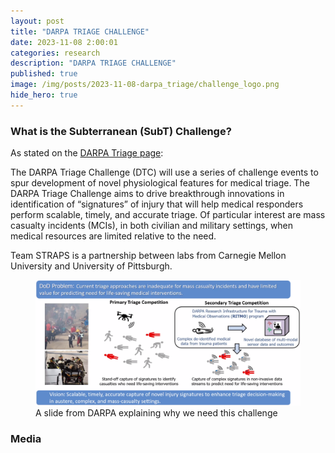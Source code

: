 ```yaml
---
layout: post
title: "DARPA TRIAGE CHALLENGE"
date: 2023-11-08 2:00:01
categories: research
description: "DARPA TRIAGE CHALLENGE"
published: true
image: /img/posts/2023-11-08-darpa_triage/challenge_logo.png
hide_hero: true
---
```




### What is the Subterranean (SubT) Challenge?
As stated on the [DARPA Triage page](https://triagechallenge.darpa.mil/):
>
The DARPA Triage Challenge (DTC) will use a series of challenge events to spur development of novel physiological features for medical triage. The DARPA Triage Challenge aims to drive breakthrough innovations in identification of “signatures” of injury that will help medical responders perform scalable, timely, and accurate triage. Of particular interest are mass casualty incidents (MCIs), in both civilian and military settings, when medical resources are limited relative to the need.
>

Team STRAPS is a partnership between labs from Carnegie Mellon University and University of Pittsburgh.
<figure>
 <img src="/img/posts/2023-11-08-darpa_triage/challenge_task.png" alt="Small picture of a kitten" />
 <figcaption>
 A slide from DARPA explaining why we need this challenge
 </figcaption>
</figure>

### Media

